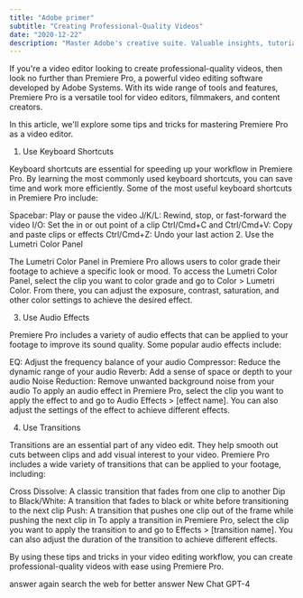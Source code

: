 ```yaml
---
title: "Adobe primer"
subtitle: "Creating Professional-Quality Videos"
date: "2020-12-22"
description: "Master Adobe's creative suite. Valuable insights, tutorials, and tips. Create stunning graphics, edit photos, design layouts, and produce videos. Unlock your creativity with Adobe Primer."
---
```


If you're a video editor looking to create professional-quality videos, then look no further than Premiere Pro, a powerful video editing software developed by Adobe Systems. With its wide range of tools and features, Premiere Pro is a versatile tool for video editors, filmmakers, and content creators.

In this article, we'll explore some tips and tricks for mastering Premiere Pro as a video editor.

1. Use Keyboard Shortcuts

Keyboard shortcuts are essential for speeding up your workflow in Premiere Pro. By learning the most commonly used keyboard shortcuts, you can save time and work more efficiently. Some of the most useful keyboard shortcuts in Premiere Pro include:

Spacebar: Play or pause the video
J/K/L: Rewind, stop, or fast-forward the video
I/O: Set the in or out point of a clip
Ctrl/Cmd+C and Ctrl/Cmd+V: Copy and paste clips or effects
Ctrl/Cmd+Z: Undo your last action 2. Use the Lumetri Color Panel

The Lumetri Color Panel in Premiere Pro allows users to color grade their footage to achieve a specific look or mood. To access the Lumetri Color Panel, select the clip you want to color grade and go to Color > Lumetri Color. From there, you can adjust the exposure, contrast, saturation, and other color settings to achieve the desired effect.

3. Use Audio Effects

Premiere Pro includes a variety of audio effects that can be applied to your footage to improve its sound quality. Some popular audio effects include:

EQ: Adjust the frequency balance of your audio
Compressor: Reduce the dynamic range of your audio
Reverb: Add a sense of space or depth to your audio
Noise Reduction: Remove unwanted background noise from your audio
To apply an audio effect in Premiere Pro, select the clip you want to apply the effect to and go to Audio Effects > [effect name]. You can also adjust the settings of the effect to achieve different effects.

4. Use Transitions

Transitions are an essential part of any video edit. They help smooth out cuts between clips and add visual interest to your video. Premiere Pro includes a wide variety of transitions that can be applied to your footage, including:

Cross Dissolve: A classic transition that fades from one clip to another
Dip to Black/White: A transition that fades to black or white before transitioning to the next clip
Push: A transition that pushes one clip out of the frame while pushing the next clip in
To apply a transition in Premiere Pro, select the clip you want to apply the transition to and go to Effects > [transition name]. You can also adjust the duration of the transition to achieve different effects.

By using these tips and tricks in your video editing workflow, you can create professional-quality videos with ease using Premiere Pro.

answer again
search the web for better answer
New Chat
GPT-4
